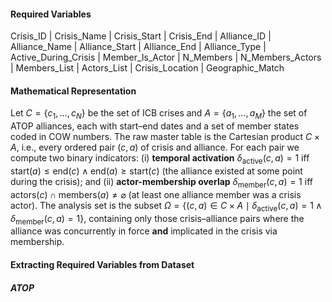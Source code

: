 #### Required Variables 

Crisis_ID | Crisis_Name | Crisis_Start | Crisis_End | Alliance_ID | Alliance_Name | 
Alliance_Start | Alliance_End | Alliance_Type | Active_During_Crisis | 
Member_Is_Actor | N_Members | N_Members_Actors | Members_List | Actors_List |
Crisis_Location | Geographic_Match

#### Mathematical Representation

Let $C=\{c_1,\dots ,c_N\}$ be the set of ICB crises and $A=\{a_1,\dots ,a_M\}$ the set of ATOP alliances, each with start–end dates and a set of member states coded in COW numbers.  The raw master table is the Cartesian product $C\times A$, i.e., every ordered pair $(c,a)$ of crisis and alliance.  For each pair we compute two binary indicators: (i) **temporal activation** $\delta_{\text{active}}(c,a)=1$ iff $\text{start}(a)\le \text{end}(c)\land\text{end}(a)\ge \text{start}(c)$ (the alliance existed at some point during the crisis); and (ii) **actor-membership overlap** $\delta_{\text{member}}(c,a)=1$ iff $\text{actors}(c)\cap\text{members}(a)\neq\varnothing$ (at least one alliance member was a crisis actor).  The analysis set is the subset $\Omega=\{(c,a)\in C\times A\mid\delta_{\text{active}}(c,a)=1\land\delta_{\text{member}}(c,a)=1\}$, containing only those crisis–alliance pairs where the alliance was concurrently in force **and** implicated in the crisis via membership.


#### Extracting Required Variables from Dataset

##### ATOP

